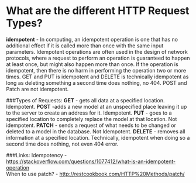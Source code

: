 # What are the different HTTP Request Types?

**idempotent** - In computing, an idempotent operation is one that has no additional effect if it is called more than once with the same input parameters. Idempotent operations are often used in the design of network protocols, where a request to perform an operation is guaranteed to happen at least once, but might also happen more than once. If the operation is idempotent, then there is no harm in performing the operation two or more times. GET and PUT is idempotent and DELETE is technically idempotent as long as deleting something a second time does nothing, no 404. POST and Patch are not idempotent.

###Types of Requests:
**GET** - gets all data at a specified location. Idempotent.
**POST** -adds a new model at an unspecified place leaving it up to the server to create an address for it. Idempotent.
**PUT**  - goes to a specified location to completely replace the model at that location. Not idempotent.
**PATCH** - sends a request of what needs to be changed or deleted to a model in the database. Not Idempotent.
**DELETE** - removes all information at a specified location. Technically, idempotent when doing so a second time does nothing, not even 404 error.

###Links:
Idempotency - https://stackoverflow.com/questions/1077412/what-is-an-idempotent-operation  
When to use patch? - http://restcookbook.com/HTTP%20Methods/patch/

